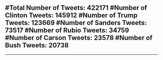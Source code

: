 #Total Number of Tweets: 422171 
#Number of Clinton Tweets: 145912
#Number of Trump Tweets: 123669
#Number of Sanders Tweets: 73517
#Number of Rubio Tweets: 34759
#Number of Carson Tweets: 23578
#Number of Bush Tweets: 20738
---
---
